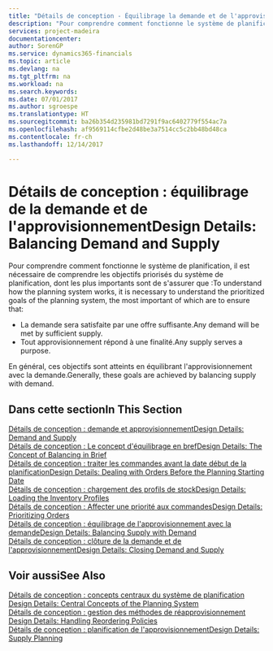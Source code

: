 ```yaml
---
title: "Détails de conception - Équilibrage la demande et de l'approvisionnement | Microsoft Docs"
description: "Pour comprendre comment fonctionne le système de planification, il est nécessaire de comprendre les objectifs priorisés du système de planification, dont les plus importants sont de s'assurer que toute demande est satisfaite par suffisamment d'approvisionnement et n'importe quel approvisionnement atteint un but."
services: project-madeira
documentationcenter: 
author: SorenGP
ms.service: dynamics365-financials
ms.topic: article
ms.devlang: na
ms.tgt_pltfrm: na
ms.workload: na
ms.search.keywords: 
ms.date: 07/01/2017
ms.author: sgroespe
ms.translationtype: HT
ms.sourcegitcommit: ba26b354d235981bd7291f9ac6402779f554ac7a
ms.openlocfilehash: af9569114cfbe2d48be3a7514cc5c2bb48bd48ca
ms.contentlocale: fr-ch
ms.lasthandoff: 12/14/2017

---
```

# <a name="design-details-balancing-demand-and-supply"></a><span data-ttu-id="94923-103">Détails de conception : équilibrage de la demande et de l'approvisionnement</span><span class="sxs-lookup"><span data-stu-id="94923-103">Design Details: Balancing Demand and Supply</span></span>
<span data-ttu-id="94923-104">Pour comprendre comment fonctionne le système de planification, il est nécessaire de comprendre les objectifs priorisés du système de planification, dont les plus importants sont de s'assurer que :</span><span class="sxs-lookup"><span data-stu-id="94923-104">To understand how the planning system works, it is necessary to understand the prioritized goals of the planning system, the most important of which are to ensure that:</span></span>  

- <span data-ttu-id="94923-105">La demande sera satisfaite par une offre suffisante.</span><span class="sxs-lookup"><span data-stu-id="94923-105">Any demand will be met by sufficient supply.</span></span>  
- <span data-ttu-id="94923-106">Tout approvisionnement répond à une finalité.</span><span class="sxs-lookup"><span data-stu-id="94923-106">Any supply serves a purpose.</span></span>  

 <span data-ttu-id="94923-107">En général, ces objectifs sont atteints en équilibrant l'approvisionnement avec la demande.</span><span class="sxs-lookup"><span data-stu-id="94923-107">Generally, these goals are achieved by balancing supply with demand.</span></span>  

## <a name="in-this-section"></a><span data-ttu-id="94923-108">Dans cette section</span><span class="sxs-lookup"><span data-stu-id="94923-108">In This Section</span></span>  
[<span data-ttu-id="94923-109">Détails de conception : demande et approvisionnement</span><span class="sxs-lookup"><span data-stu-id="94923-109">Design Details: Demand and Supply</span></span>](design-details-demand-and-supply.md)  
[<span data-ttu-id="94923-110">Détails de conception : Le concept d'équilibrage en bref</span><span class="sxs-lookup"><span data-stu-id="94923-110">Design Details: The Concept of Balancing in Brief</span></span>](design-details-the-concept-of-balancing-in-brief.md)  
[<span data-ttu-id="94923-111">Détails de conception : traiter les commandes avant la date début de la planification</span><span class="sxs-lookup"><span data-stu-id="94923-111">Design Details: Dealing with Orders Before the Planning Starting Date</span></span>](design-details-dealing-with-orders-before-the-planning-starting-date.md)  
[<span data-ttu-id="94923-112">Détails de conception : chargement des profils de stock</span><span class="sxs-lookup"><span data-stu-id="94923-112">Design Details: Loading the Inventory Profiles</span></span>](design-details-loading-the-inventory-profiles.md)  
[<span data-ttu-id="94923-113">Détails de conception : Affecter une priorité aux commandes</span><span class="sxs-lookup"><span data-stu-id="94923-113">Design Details: Prioritizing Orders</span></span>](design-details-prioritizing-orders.md)  
[<span data-ttu-id="94923-114">Détails de conception : équilibrage de l'approvisionnement avec la demande</span><span class="sxs-lookup"><span data-stu-id="94923-114">Design Details: Balancing Supply with Demand</span></span>](design-details-balancing-supply-with-demand.md)  
[<span data-ttu-id="94923-115">Détails de conception : clôture de la demande et de l'approvisionnement</span><span class="sxs-lookup"><span data-stu-id="94923-115">Design Details: Closing Demand and Supply</span></span>](design-details-closing-demand-and-supply.md)  

## <a name="see-also"></a><span data-ttu-id="94923-116">Voir aussi</span><span class="sxs-lookup"><span data-stu-id="94923-116">See Also</span></span>  
 <span data-ttu-id="94923-117">[Détails de conception : concepts centraux du système de planification](design-details-central-concepts-of-the-planning-system.md) </span><span class="sxs-lookup"><span data-stu-id="94923-117">[Design Details: Central Concepts of the Planning System](design-details-central-concepts-of-the-planning-system.md) </span></span>  
 <span data-ttu-id="94923-118">[Détails de conception : gestion des méthodes de réapprovisionnement](design-details-handling-reordering-policies.md) </span><span class="sxs-lookup"><span data-stu-id="94923-118">[Design Details: Handling Reordering Policies](design-details-handling-reordering-policies.md) </span></span>  
 [<span data-ttu-id="94923-119">Détails de conception : planification de l'approvisionnement</span><span class="sxs-lookup"><span data-stu-id="94923-119">Design Details: Supply Planning</span></span>](design-details-supply-planning.md)

